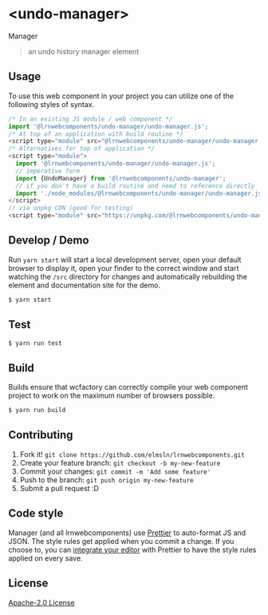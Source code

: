# &lt;undo-manager&gt;

Manager
> an undo history manager element

## Usage
To use this web component in your project you can utilize one of the following styles of syntax.

```js
/* In an existing JS module / web component */
import '@lrnwebcomponents/undo-manager/undo-manager.js';
/* At top of an application with build routine */
<script type="module" src="@lrnwebcomponents/undo-manager/undo-manager.js"></script>
/* Alternatives for top of application */
<script type="module">
  import '@lrnwebcomponents/undo-manager/undo-manager.js';
  // imperative form
  import {UndoManager} from '@lrnwebcomponents/undo-manager';
  // if you don't have a build routine and need to reference directly
  import './node_modules/@lrnwebcomponents/undo-manager/undo-manager.js';
</script>
// via unpkg CDN (good for testing)
<script type="module" src="https://unpkg.com/@lrnwebcomponents/undo-manager/undo-manager.js"></script>
```

## Develop / Demo
Run `yarn start` will start a local development server, open your default browser to display it, open your finder to the correct window and start watching the `/src` directory for changes and automatically rebuilding the element and documentation site for the demo.
```bash
$ yarn start
```

## Test

```bash
$ yarn run test
```

## Build
Builds ensure that wcfactory can correctly compile your web component project to
work on the maximum number of browsers possible.
```bash
$ yarn run build
```

## Contributing

1. Fork it! `git clone https://github.com/elmsln/lrnwebcomponents.git`
2. Create your feature branch: `git checkout -b my-new-feature`
3. Commit your changes: `git commit -m 'Add some feature'`
4. Push to the branch: `git push origin my-new-feature`
5. Submit a pull request :D

## Code style

Manager (and all lrnwebcomponents) use [Prettier][prettier] to auto-format JS and JSON.  The style rules get applied when you commit a change.  If you choose to, you can [integrate your editor][prettier-ed] with Prettier to have the style rules applied on every save.

[prettier]: https://github.com/prettier/prettier/
[prettier-ed]: https://github.com/prettier/prettier/#editor-integration
[polyserve]: https://github.com/Polymer/polyserve
[web-component-tester]: https://github.com/Polymer/web-component-tester

## License
[Apache-2.0 License](http://opensource.org/licenses/Apache-2.0)